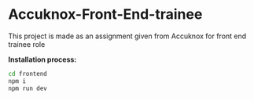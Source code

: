 # Accuknox-Front-End-trainee
This project is made as an assignment given from Accuknox for front end trainee role

**Installation process:**
```bash
cd frontend
npm i 
npm run dev
```
